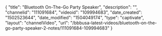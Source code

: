 {
    "title": "Bluetooth On-The-Go Party Speaker",
    "description": "",
    "channelid": "111091684",
    "videoid": "109994683",
    "date_created": "1502523644",
    "date_modified": "1504049174",
    "type": "captivate",
    "layout": "channelVideo",
    "url": "\/bbbusa-latest-videos\/bluetooth-on-the-go-party-speaker-2-notes\/111091684-109994683"
}